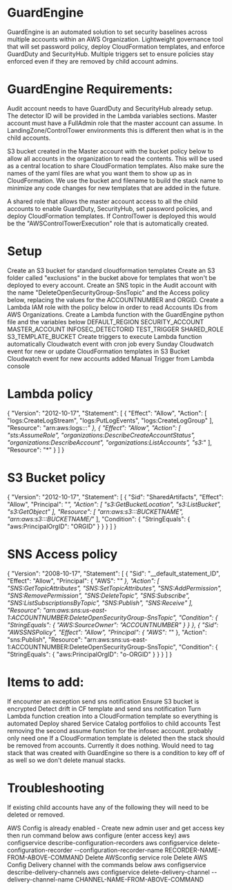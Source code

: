 # GuardEngine
GuardEngine is an automated solution to set security baselines across multiple accounts within an AWS Organization. Lightweight governance tool that will set password policy, deploy CloudFormation templates, and enforce GuardDuty and SecurityHub. Multiple triggers set to ensure policies stay enforced even if they are removed by child account admins.

# GuardEngine Requirements:
Audit account needs to have GuardDuty and SecurityHub already setup. The detector ID will be provided in the Lambda variables sections.
Master account must have a FullAdmin role that the master account can assume. In LandingZone/ControlTower environments this is different then what is in the child accounts.

S3 bucket created in the Master account with the bucket policy below to allow all accounts in the organization to read the contents. This will be used as a central location to share CloudFormation templates. Also make sure the names of the yaml files are what you want them to show up as in CloudFormation. We use the bucket and filename to build the stack name to minimize any code changes for new templates that are added in the future. 

A shared role that allows the master account access to all the child accounts to enable GuardDuty, SecurityHub, set password policies, and deploy CloudFormation templates. If ControlTower is deployed this would be the "AWSControlTowerExecution" role that is automatically created. 

# Setup
Create an S3 bucket for standard cloudformation templates
Create an S3 folder called "exclusions" in the bucket above for templates that won't be deployed to every account.
Create an SNS topic in the Audit account with the name "DeleteOpenSecurityGroup-SnsTopic" and the Access policy below, replacing the values for the ACCOUNTNUMBER and ORGID.
Create a Lambda IAM role with the policy below in order to read Accounts IDs from AWS Organizations.
Create a Lambda function with the GuardEngine python file and the variables below
    DEFAULT_REGION
    SECURITY_ACCOUNT
    MASTER_ACCOUNT
    INFOSEC_DETECTORID
    TEST_TRIGGER
    SHARED_ROLE
    S3_TEMPLATE_BUCKET
Create triggers to execute Lambda function automatically
    Cloudwatch event with cron job every Sunday
    Cloudwatch event for new or update CloudFormation templates in S3 Bucket
    Cloudwatch event for new accounts added
    Manual Trigger from Lambda console

# Lambda policy
{
    "Version": "2012-10-17",
    "Statement": [
        {
            "Effect": "Allow",
            "Action": [
                "logs:CreateLogStream",
                "logs:PutLogEvents",
                "logs:CreateLogGroup"
            ],
            "Resource": "arn:aws:logs:*:*:*"
        },
        {
            "Effect": "Allow",
            "Action": [
                "sts:AssumeRole",
                "organizations:DescribeCreateAccountStatus",
                "organizations:DescribeAccount",
                "organizations:ListAccounts",
                "s3:*"
            ],
            "Resource": "*"
        }
    ]
}

# S3 Bucket policy
{
    "Version": "2012-10-17",
    "Statement": [
        {
            "Sid": "SharedArtifacts",
            "Effect": "Allow",
            "Principal": "*",
            "Action": [
                "s3:GetBucketLocation",
                "s3:ListBucket",
                "s3:GetObject"
            ],
            "Resource": [
                "arn:aws:s3:::BUCKETNAME",
                "arn:aws:s3:::BUCKETNAME/*"
            ],
            "Condition": {
                "StringEquals": {
                    "aws:PrincipalOrgID": "ORGID"
                }
            }
        }
    ]
}

# SNS Access policy
{
  "Version": "2008-10-17",
  "Statement": [
    {
      "Sid": "__default_statement_ID",
      "Effect": "Allow",
      "Principal": {
        "AWS": "*"
      },
      "Action": [
        "SNS:GetTopicAttributes",
        "SNS:SetTopicAttributes",
        "SNS:AddPermission",
        "SNS:RemovePermission",
        "SNS:DeleteTopic",
        "SNS:Subscribe",
        "SNS:ListSubscriptionsByTopic",
        "SNS:Publish",
        "SNS:Receive"
      ],
      "Resource": "arn:aws:sns:us-east-1:ACCOUNTNUMBER:DeleteOpenSecurityGroup-SnsTopic",
      "Condition": {
        "StringEquals": {
          "AWS:SourceOwner": "ACCOUNTNUMBER"
        }
      }
    },
    {
      "Sid": "AWSSNSPolicy",
      "Effect": "Allow",
      "Principal": {
        "AWS": "*"
      },
      "Action": "sns:Publish",
      "Resource": "arn:aws:sns:us-east-1:ACCOUNTNUMBER:DeleteOpenSecurityGroup-SnsTopic",
      "Condition": {
        "StringEquals": {
          "aws:PrincipalOrgID": "o-ORGID"
        }
      }
    }
  ]
}

# Items to add:
If encounter an exception send sns notification
Ensure S3 bucket is encrypted
Detect drift in CF template and send sns notification
Turn Lambda function creation into a CloudFormation template so everything is automated
Deploy shared Service Catalog portfolios to child accounts
Test removing the second assume function for the infosec account. probably only need one
If a CloudFormation template is deleted then the stack should be removed from accounts. Currently it does nothing. Would need to tag stack that was created with GuardEngine so there is a condition to key off of as well so we don't delete manual stacks.

# Troubleshooting
If existing child accounts have any of the following they will need to be deleted or removed. 

AWS Config is already enabled - 
  Create new admin user and get access key then run command below
    aws configure (enter access key)
    aws configservice describe-configuration-recorders
    aws configservice delete-configuration-recorder --configuration-recorder-name RECORDER-NAME-FROM-ABOVE-COMMAND
  Delete AWSconfig service role
  Delete AWS Config Delivery channel with the commands below
    aws configservice describe-delivery-channels
    aws configservice delete-delivery-channel --delivery-channel-name CHANNEL-NAME-FROM-ABOVE-COMMAND
